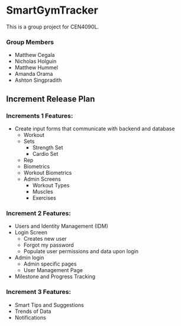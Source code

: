 # SmartGymTracker

This is a group project for CEN4090L.

### Group Members
  * Matthew Cegala
  * Nicholas Holguin
  * Matthew Hummel
  * Amanda Orama
  * Ashton Singpradith

## Increment Release Plan
### Increments 1 Features:

* Create input forms that communicate with backend and database
    * Workout
    * Sets
        * Strength Set
        * Cardio Set
    * Rep
    * Biometrics
    * Workout Biometrics
    * Admin Screens
        * Workout Types
        * Muscles
        * Exercises

### Increment 2 Features:

* Users and Identity Management (IDM)
* Login Screen
    * Creates new user
    * Forgot my password
    * Populate user permissions and data upon login
* Admin login
    * Admin specific pages
    * User Management Page
* Milestone and Progress Tracking

### Increment 3 Features:

* Smart Tips and Suggestions
* Trends of Data
* Notifications
